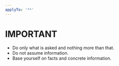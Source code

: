 ```yaml
---
applyTo: '**'
---
```


# IMPORTANT

- Do only what is asked and nothing more than that.
- Do not assume information.
- Base yourself on facts and concrete information.